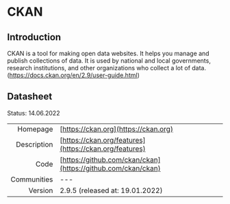 # CKAN

## Introduction
CKAN is a tool for making open data websites. It helps you manage and publish collections of data. 
It is used by national and local governments, research institutions, and other organizations 
who collect a lot of data. (https://docs.ckan.org/en/2.9/user-guide.html)

## Datasheet

Status: 14.06.2022

|              |                                                                             |
| ------------:| :-------------------------------------------------------------------------- |
| Homepage     | [https://ckan.org](https://ckan.org)                                        | 
| Description  | [https://ckan.org/features](https://ckan.org/features)                      | 
| Code         | [https://github.com/ckan/ckan](https://github.com/ckan/ckan)                | 
| Communities  | ---                                                                         |
| Version      | 2.9.5 (released at: 19.01.2022)                                             |

